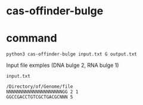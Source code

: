# cas-offinder-bulge

# command

    python3 cas-offinder-bulge input.txt G output.txt


Input file exmples (DNA bulge 2, RNA bulge 1)

    input.txt
    
    /Directory/of/Genome/file
    NNNNNNNNNNNNNNNNNNNNNGG 2 1
    GGCCGACCTGTCGCTGACGCNNN 5
  
